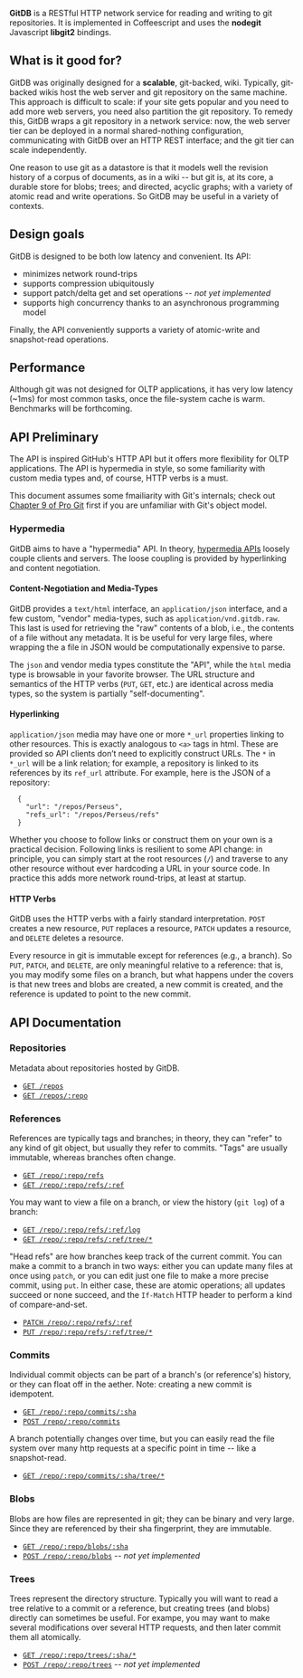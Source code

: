 **GitDB** is a RESTful HTTP network service for reading and writing to git repositories. It is implemented in Coffeescript and uses the **nodegit** Javascript **libgit2** bindings.

## What is it good for?

GitDB was originally designed for a **scalable**, git-backed, wiki. Typically, git-backed wikis host the web server and git repository on the same machine. This approach is difficult to scale: if your site gets popular and you need to add more web servers, you need also partition the git repository. To remedy this, GitDB wraps a git repository in a network service: now, the web server tier can be deployed in a normal shared-nothing configuration, communicating with GitDB over an HTTP REST interface; and the git tier can scale independently.

One reason to use git as a datastore is that it models well the revision history of a corpus of documents, as in a wiki -- but git is, at its core, a durable store for blobs; trees; and directed, acyclic graphs; with a variety of atomic read and write operations. So GitDB may be useful in a variety of contexts.

## Design goals

GitDB is designed to be both low latency and convenient. Its API:

* minimizes network round-trips
* supports compression ubiquitously
* support patch/delta get and set operations -- *not yet implemented*
* supports high concurrency thanks to an asynchronous programming model

Finally, the API conveniently supports a variety of atomic-write and snapshot-read operations.

## Performance

Although git was not designed for OLTP applications, it has very low latency (~1ms) for most common tasks, once the file-system cache is warm. Benchmarks will be forthcoming.

## API Preliminary

The API is inspired GitHub's HTTP API but it offers more flexibility for OLTP applications. The API is hypermedia in style, so some familiarity with custom media types and, of course, HTTP verbs is a must.

This document assumes some fmailiarity with Git's internals; check out [Chapter 9 of Pro Git](http://git-scm.com/book/en/Git-Internals) first if you are unfamiliar with Git's object model.

### Hypermedia

GitDB aims to have a "hypermedia" API. In theory, [hypermedia APIs](http://roy.gbiv.com/untangled/2008/rest-apis-must-be-) loosely couple clients and servers. The loose coupling is provided by hyperlinking and content negotiation.

#### Content-Negotiation and Media-Types

GitDB provides a `text/html` interface, an `application/json` interface, and a few custom, "vendor" media-types, such as `application/vnd.gitdb.raw`. This last is used for retrieving the "raw" contents of a blob, i.e., the contents of a file without any metadata. It is be useful for very large files, where wrapping the a file in JSON would be computationally expensive to parse.

The `json` and vendor media types constitute the "API", while the `html` media type is browsable in your favorite browser. The URL structure and semantics of the HTTP verbs (`PUT`, `GET`, etc.) are identical across media types, so the system is partially "self-documenting".

#### Hyperlinking

`application/json` media may have one or more `*_url` properties linking to other resources. This is exactly analogous to `<a>` tags in html. These are provided so API clients don’t need to explicitly construct URLs. The `*` in `*_url` will be a link relation; for example, a repository is linked to its references by its `ref_url` attribute. For example, here is the JSON of a repository:

      {
        "url": "/repos/Perseus",
        "refs_url": "/repos/Perseus/refs"
      }

Whether you choose to follow links or construct them on your own is a practical decision. Following links is resilient to some API change: in principle, you can simply start at the root resources (`/`) and traverse to any other resource without ever hardcoding a URL in your source code. In practice this adds more network round-trips, at least at startup.

#### HTTP Verbs

GitDB uses the HTTP verbs with a fairly standard interpretation. `POST` creates a new resource, `PUT` replaces a resource, `PATCH` updates a resource, and `DELETE` deletes a resource.

Every resource in git is immutable except for references (e.g., a branch). So `PUT`, `PATCH`, and `DELETE`, are only meaningful relative to a reference: that is, you may modify some files on a branch, but what happens under the covers is that new trees and blobs are created, a new commit is created, and the reference is updated to point to the new commit.

## API Documentation

### Repositories

Metadata about repositories hosted by GitDB.

* [`GET /repos`](https://github.com/nkallen/gitdb/wiki/Repositories#get-all-repositories)
* [`GET /repos/:repo`](https://github.com/nkallen/gitdb/wiki/Repositories#get-a-repository)

### References

References are typically tags and branches; in theory, they can "refer" to any kind of git object, but usually they refer to commits. "Tags" are usually immutable, whereas branches often change.

* [`GET /repo/:repo/refs`](https://github.com/nkallen/gitdb/wiki/References#get-all-references)
* [`GET /repo/:repo/refs/:ref`](https://github.com/nkallen/gitdb/wiki/References#get-a-reference)

You may want to view a file on a branch, or view the history (`git log`) of a branch:

* [`GET /repo/:repo/refs/:ref/log`](https://github.com/nkallen/gitdb/wiki/References#get-the-history-of-a-reference)
* [`GET /repo/:repo/refs/:ref/tree/*`](https://github.com/nkallen/gitdb/wiki/References#get-a-tree-relative-to-a-reference)

"Head refs" are how branches keep track of the current commit. You can make a commit to a branch in two ways: either you can update many files at once using `patch`, or you can edit just one file to make a more precise commit, using `put`. In either case, these are atomic operations; all updates succeed or none succeed, and the `If-Match` HTTP header to perform a kind of compare-and-set.

* [`PATCH /repo/:repo/refs/:ref`](https://github.com/nkallen/gitdb/wiki/References#make-a-commit-to-a-reference)
* [`PUT /repo/:repo/refs/:ref/tree/*`](https://github.com/nkallen/gitdb/wiki/References#create-or-update-a-file-on-a-reference)

### Commits

Individual commit objects can be part of a branch's (or reference's) history, or they can float off in the aether. Note: creating a new commit is idempotent.

* [`GET /repo/:repo/commits/:sha`](https://github.com/nkallen/gitdb/wiki/Commits#get-a-commit)
* [`POST /repo/:repo/commits`](https://github.com/nkallen/gitdb/wiki/Commits#create-a-commit)

A branch potentially changes over time, but you can easily read the file system over many http requests at a specific point in time -- like a snapshot-read.

* [`GET /repo/:repo/commits/:sha/tree/*`](https://github.com/nkallen/gitdb/wiki/Commits#get-a-tree-relative-to-a-commit)

### Blobs

Blobs are how files are represented in git; they can be binary and very large. Since they are referenced by their sha fingerprint, they are immutable.

* [`GET /repo/:repo/blobs/:sha`](https://github.com/nkallen/gitdb/wiki/Blobs#get-a-blob)
* [`POST /repo/:repo/blobs`](https://github.com/nkallen/gitdb/wiki/Blobs#create-a-blob) -- *not yet implemented*

### Trees

Trees represent the directory structure. Typically you will want to read a tree relative to a commit or a reference, but creating trees (and blobs) directly can sometimes be useful. For exampe, you may want to make several modifications over several HTTP requests, and then later commit them all atomically.

* [`GET /repo/:repo/trees/:sha/*`](https://github.com/nkallen/gitdb/wiki/Trees#get-a-tree)
* [`POST /repo/:repo/trees`](https://github.com/nkallen/gitdb/wiki/Trees#create-a-tree) -- *not yet implemented*
